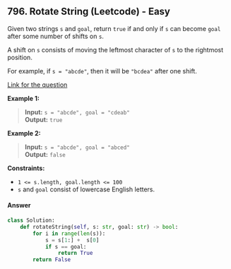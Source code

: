 ## 796. Rotate String (Leetcode) - Easy

Given two strings `s` and `goal`, return `true` if and only if `s` can become `goal` after some number of shifts on `s`.

A shift on `s` consists of moving the leftmost character of `s` to the rightmost position.

For example, if `s = "abcde"`, then it will be `"bcdea"` after one shift.

[Link for the question](https://leetcode.com/problems/rotate-string/description/)

**Example 1:**

> **Input:** `s = "abcde", goal = "cdeab"`  
> **Output:** `true`

**Example 2:**

> **Input:** `s = "abcde", goal = "abced"`  
> **Output:** `false`

**Constraints:**

- `1 <= s.length, goal.length <= 100`
- `s` and `goal` consist of lowercase English letters.

#### Answer
```Python
class Solution:
    def rotateString(self, s: str, goal: str) -> bool:
        for i in range(len(s)):
            s = s[1:] +  s[0]
            if s == goal:
                return True
        return False
```
